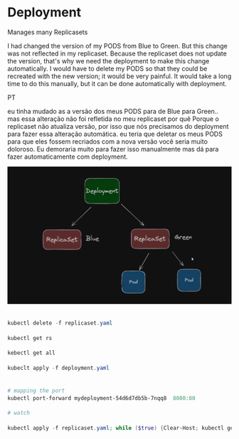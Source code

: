 # Deployment

Manages many Replicasets

I had changed the version of my PODS from Blue to Green. But this change was not reflected in my replicaset. Because the replicaset does not update the version, that's why we need the deployment to make this change automatically. I would have to delete my PODS so that they could be recreated with the new version; it would be very painful. It would take a long time to do this manually, but it can be done automatically with deployment.

PT

eu tinha mudado as a versão dos meus PODS para de Blue para Green.. mas essa alteração não foi refletida no meu replicaset por quê Porque o replicaset  não atualiza versão, por isso que nós precisamos do deployment para fazer essa alteração automática. eu teria que deletar os meus PODS para que eles fossem recriados com a nova versão você seria muito doloroso.  Eu demoraria muito para fazer isso manualmente mas dá para fazer automaticamente com deployment.



![](../../images/06.png)

```powershell

kubectl delete -f replicaset.yaml

kubectl get rs

kebectl get all

kubeclt apply -f deployment.yaml


# mapping the port
kubectl port-forward mydeployment-54d6d7db5b-7nqq8  8080:80

# watch

kubectl apply -f replicaset.yaml; while ($true) {Clear-Host; kubectl get po; Start-Sleep -Seconds 2}



```